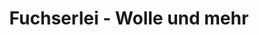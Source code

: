 ---
title: "Fuchserlei - Wolle und mehr"
url: /henstedt-ulzburg/fuchserlei-wolle-und-mehr/
shop: Wolle
---